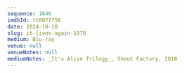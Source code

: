 ```yaml
---
sequence: 1646
imdbId: tt0077756
date: 2024-10-10
slug: it-lives-again-1978
medium: Blu-ray
venue: null
venueNotes: null
mediumNotes: _It's Alive Trilogy_, Shout Factory, 2018
---
```


